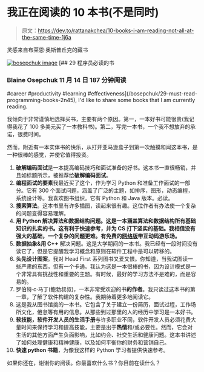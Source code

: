 # 我正在阅读的 10 本书(不是同时)

> 原文：<https://dev.to/rattanakchea/10-books-i-am-reading-not-all-at-the-same-time-1j6a>

灵感来自布莱恩·奥斯普丘克的藏书

[![bosepchuk image](../Images/4a2750bf6275f976448741ffad56eee7.png)](/bosepchuk) [## 29 程序员必读的书

### Blaine Osepchuk 11 月 14 日 187 分钟阅读

#career #productivity #learning #effectiveness](/bosepchuk/29-must-read-programming-books-2n45), I'd like to share some books that I am currently reading.

我倾向于非常谨慎地选择买书，主要有两个原因。第一，一本好书可能很贵(我记得我花了 100 多美元买了一本教科书)。第二，写完一本书，一个我不想放弃的承诺，很费时间。

然而，附近有一本实体书的快乐，从打开亚马逊盒子到第一次触摸和闻这本书，是一种很棒的感觉，并使它值得投资。

1.  **破解编码面试**是一本提高编码技巧和面试准备的好书。这本书一直很畅销，并且如标题所示，被推荐给**破解编码面试**。
2.  **编程面试的要素**我最近买了这个，作为学习 Python 和准备工作面试的一部分。它有 300 个面试问题，涵盖了广泛的主题，如排序，图形，动态编程，系统设计等。我喜欢图书组织。它有 Python 和 Java 版本。必读。
3.  **搜索算法**。这本书里有许多插图，读起来很有趣。这位作者有办法使一个复杂的问题变得容易理解。
4.  **用 Python 解决算法和数据结构问题。这是一本涵盖算法和数据结构所有基础知识的扎实的书。这有利于快速参考，并为 CS 打下坚实的基础。我相信没有强大的基础，一个复杂的问题更难。有免费的[网络版](http://interactivepython.org/runestone/static/pythonds/index.html)带互动码游乐场。**
5.  **数据抽象&用 C++** 解决问题。这是大学期间的一本书。我已经有一段时间没有读它了，但是它提醒我学习概念和原则在软件工程中是可以转移的。
6.  **头先设计图案**。我对 Head First 系列图书又爱又恨。你知道，当我试图读一些严肃的东西，但有一个卡通。我认为这是一本很棒的书，因为设计模式是一个非常具有挑战性和重要的主题。有时候，最好的学习方法不是难的，而是容易的。
7.  罗伯特·c·马丁(鲍勃叔叔)，一本非常受欢迎的书**的作者**。我只读过这本书的第一章，了解了软件构建的复杂性。我期待着更多地阅读它。
8.  这是我从图书馆挑的一本书。它包含了关于建立一份简历，面试过程，工作场所文化，倦怠等有用的信息。从那些到过那里的人的经历中学习是一本好书。
9.  **软技能，软件开发人员的生活手册**与许多职业不同，软件开发人员必须花费大量时间来保持学习和提高技能，主要是出于**热情**和/或必要性。然而，它会对生活的其他方面产生负面影响，比如约会、社交生活和健康问题。这本书讲述了如何处理健康和精神健康，以及如何平衡你的财务和营销自己。
10.  **快速 python 书籍**，为像我这样的 Python 学习者提供快速参考。

如果你还在，谢谢你的阅读。你最喜欢什么书？你目前在读什么？